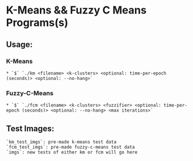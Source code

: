 # K-Means && Fuzzy C Means Programs(s)

## Usage:

### K-Means

	* `$` `./km <filename> <k-clusters> <optional: time-per-epoch (seconds)> <optional: --no-hang>`

### Fuzzy-C-Means

	* `$` `./fcm <filename> <k-clusters> <fuzzifier> <optional: time-per-epoch (seconds)> <optional: --no-hang> <max iterations>`

## Test Images:

	`km_test_imgs`: pre-made k-means test data
	`fcm_test_imgs`: pre-made fuzzy-c-means test data
	`imgs`: new tests of either km or fcm will go here
